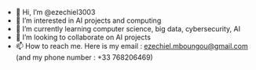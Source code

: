 - 👋 Hi, I’m @ezechiel3003
- 👀 I’m interested in AI projects and computing
- 🌱 I’m currently learning computer science, big data, cybersecurity, AI
- 💞️ I’m looking to collaborate on AI projects
- 📫 How to reach me. Here is my email : ezechiel.mboungou@gmail.com        (and my phone number : +33 768206469)
<!---
ezechiel3003/ezechiel3003 is a ✨ special ✨ repository because its `README.md` (this file) appears on your GitHub profile.
You can click the Preview link to take a look at your changes.
--->
